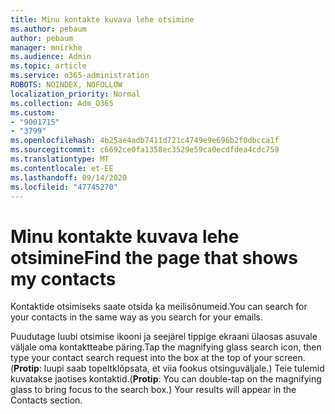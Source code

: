 ```yaml
---
title: Minu kontakte kuvava lehe otsimine
ms.author: pebaum
author: pebaum
manager: mnirkhe
ms.audience: Admin
ms.topic: article
ms.service: o365-administration
ROBOTS: NOINDEX, NOFOLLOW
localization_priority: Normal
ms.collection: Adm_O365
ms.custom:
- "9001715"
- "3799"
ms.openlocfilehash: 4b25ae4adb7411d721c4749e9e696b2f0dbcca1f
ms.sourcegitcommit: c6692ce0fa1358ec3529e59ca0ecdfdea4cdc759
ms.translationtype: MT
ms.contentlocale: et-EE
ms.lasthandoff: 09/14/2020
ms.locfileid: "47745270"
---
```

# <a name="find-the-page-that-shows-my-contacts"></a><span data-ttu-id="d33f1-102">Minu kontakte kuvava lehe otsimine</span><span class="sxs-lookup"><span data-stu-id="d33f1-102">Find the page that shows my contacts</span></span>

<span data-ttu-id="d33f1-103">Kontaktide otsimiseks saate otsida ka meilisõnumeid.</span><span class="sxs-lookup"><span data-stu-id="d33f1-103">You can search for your contacts in the same way as you search for your emails.</span></span>
 
<span data-ttu-id="d33f1-104">Puudutage luubi otsimise ikooni ja seejärel tippige ekraani ülaosas asuvale väljale oma kontaktteabe päring.</span><span class="sxs-lookup"><span data-stu-id="d33f1-104">Tap the magnifying glass search icon, then type your contact search request into the box at the top of your screen.</span></span> <span data-ttu-id="d33f1-105">(**Protip**: luupi saab topeltklõpsata, et viia fookus otsinguväljale.) Teie tulemid kuvatakse jaotises kontaktid.</span><span class="sxs-lookup"><span data-stu-id="d33f1-105">(**Protip**: You can double-tap on the magnifying glass to bring focus to the search box.) Your results will appear in the Contacts section.</span></span>
